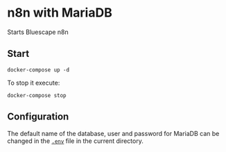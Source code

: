 # n8n with MariaDB

Starts Bluescape n8n

## Start


```
docker-compose up -d
```

To stop it execute:

```
docker-compose stop
```

## Configuration

The default name of the database, user and password for MariaDB can be changed in the [`.env`](.env) file in the current directory.
